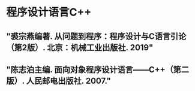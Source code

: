 # 程序设计语言C++
## "裘宗燕编著. 从问题到程序：程序设计与C语言引论（第2版）. 北京：机械工业出版社. 2019"
## "陈志泊主编. 面向对象程序设计语言——C++（第二版）. 人民邮电出版社. 2007."